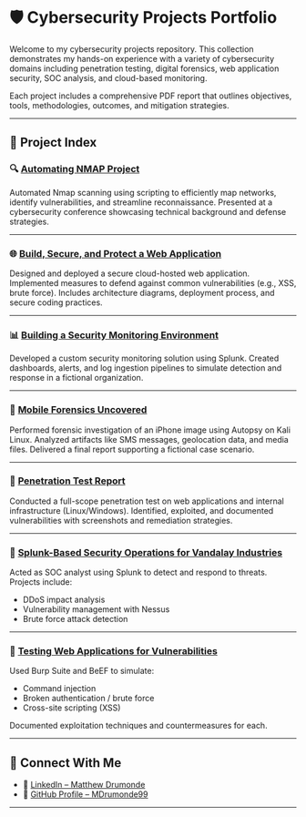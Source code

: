# 🛡️ Cybersecurity Projects Portfolio

Welcome to my cybersecurity projects repository. This collection demonstrates my hands-on experience with a variety of cybersecurity domains including penetration testing, digital forensics, web application security, SOC analysis, and cloud-based monitoring.

Each project includes a comprehensive PDF report that outlines objectives, tools, methodologies, outcomes, and mitigation strategies.

---

## 📄 Project Index

### 🔍 [Automating NMAP Project](Automating%20NMAP%20Project.pdf)
Automated Nmap scanning using scripting to efficiently map networks, identify vulnerabilities, and streamline reconnaissance. Presented at a cybersecurity conference showcasing technical background and defense strategies.

---

### 🌐 [Build, Secure, and Protect a Web Application](Build,%20Secure,%20and%20Protect%20a%20Web%20Application.pdf)
Designed and deployed a secure cloud-hosted web application. Implemented measures to defend against common vulnerabilities (e.g., XSS, brute force). Includes architecture diagrams, deployment process, and secure coding practices.

---

### 📊 [Building a Security Monitoring Environment](Building%20a%20Security%20Monitoring%20Environment.pdf)
Developed a custom security monitoring solution using Splunk. Created dashboards, alerts, and log ingestion pipelines to simulate detection and response in a fictional organization.

---

### 📱 [Mobile Forensics Uncovered](Mobile%20Forensics%20Uncovered.pdf)
Performed forensic investigation of an iPhone image using Autopsy on Kali Linux. Analyzed artifacts like SMS messages, geolocation data, and media files. Delivered a final report supporting a fictional case scenario.

---

### 🧨 [Penetration Test Report](Penetration%20Test%20Report.pdf)
Conducted a full-scope penetration test on web applications and internal infrastructure (Linux/Windows). Identified, exploited, and documented vulnerabilities with screenshots and remediation strategies.

---

### 🧠 [Splunk-Based Security Operations for Vandalay Industries](Splunk-Based%20Security%20Operations%20for%20Vandalay%20Industries.pdf)
Acted as SOC analyst using Splunk to detect and respond to threats. Projects include:
- DDoS impact analysis
- Vulnerability management with Nessus
- Brute force attack detection

---

### 🧪 [Testing Web Applications for Vulnerabilities](Testing%20Web%20Applications%20for%20Vulnerabilities.pdf)
Used Burp Suite and BeEF to simulate:
- Command injection
- Broken authentication / brute force
- Cross-site scripting (XSS)

Documented exploitation techniques and countermeasures for each.

---

## 🔗 Connect With Me

- 💼 [LinkedIn – Matthew Drumonde](https://www.linkedin.com/in/matthew-drumonde/)
- 📁 [GitHub Profile – MDrumonde99](https://github.com/MDrumonde99)

---
